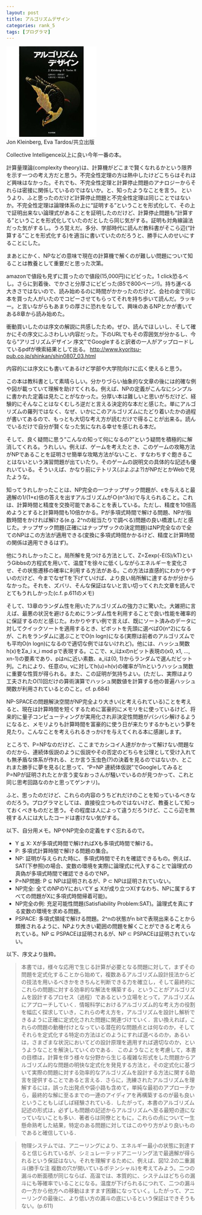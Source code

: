 ```yaml
---
layout: post
title: アルゴリズムデザイン
categories: rank_5
tags: [プログラマ]
---
```



<div class="book"><div class="book_image"><a href="http://www.amazon.co.jp/dp/4320122178"><img src="/images/alghorithm_design.jpg"></a></div><div class="book_info">Jon Kleinberg, Eva Tardos/共立出版</div><div class="clear"></div></div>

Collective Intelligence以上に良い今年一番の本。 

計算量理論(complexity theory)は、計算機がどこまで賢くなれるかという限界を示す一つの考え方だと思う。不完全性定理の方は熱中したけどこちらはそれほど興味はなかった。それでも、不完全性定理と計算停止問題のアナロジーからそれらは密接に関係しているのではないか。と、知ったようなことを言う。 
というより、ふと思ったのだけど計算停止問題と不完全性定理は同じことではないか。不完全性定理は論理体系の上に“証明する”ということを形式化して、その上で証明出来ない論理式があることを証明したのだけど、計算停止問題も“計算する”ということを形式化していたのだとしたら同じ気がする。証明も対角線論法だった気がするし。うろ覚えだ。多分、学部時代に読んだ教科書がそこら辺(“計算する”ことを形式化する)を適当に書いていたのだろうと、勝手に人のせいにすることにした。 

まあとにかく、NPなどの意味で現在の計算機で解くのが難しい問題について知ることは教養として重要だと思った次第。 

amazonで値段も見ずに買ったので値段(15,000円)にビビった。1 click恐るべし。さらに到着後、でかさと分厚さにビビった(B5で800ページ!)。持ち運べる大きさではないので、読み始めるのに時間がかかったのだけど、会社の金で同じ本を買った人がいたのでコピーさせてもらってそれを持ち歩いて読んだ。ラッキー。と言いながらもあまりの厚さに恐れをなして、興味のあるNPとかが書いてある8章から読み始めた。 

衝動買いしたのは序文の解説に共感したため。ぜひ、読んでほしいし、そして確かにその序文にふさわしい内容だった。下のURLでもその雰囲気が分かるし、今なら“アリゴリズムデザイン 序文”でGoogleすると訳者の一人がアップロードしているpdfが検索結果として出る。 
http://www.kyoritsu-pub.co.jp/shinkan/shin0807_03.html 

内容的には序文にも書いてあるけど学部や大学院向けに広く使えると思う。 

この本は教科書として素晴らしい。分かりづらい抽象的な文章の後には的確な例や図が載っていて理解を助けてくれる。例えば、NPの定義がこんなにシンプルに書かれた定義は見たことがなかった。分厚い本は難しいと思いがちだけど、経験的にそんなことはなくむしろ逆だと言える決定的な本だと感じた。単にアルゴリズムの羅列ではなく、なぜ、いかにこのアルゴリズムにたどり着いたかの過程が書いてあるので、もっとも大切な考え方が読むだけで得ることが出来る。読んでいるだけで自分が賢くなった気になれる幸せを感じれる本だ。 

そして、良く疑問に思う“こんなの知って何になるの?”という疑問を積極的に解消してくれる。うれしい。例えば、ゲームを考えたとき、このゲームの攻略方法がNPであることを証明させ簡単な攻略方法がないこと、すなわちすぐ飽きることはないという演習問題が出ていたり。そのゲームの説明文の具体的な記述も優れいている。そういえば、かなり前にテトリス(ぷよぷよ?)がNPだとかWebで見たような。 

知ってうれしかったことは、NP完全の一つナップザック問題が、εを与えると最適解の1/(1+ε)倍の答えを出すアルゴリズムがＯ(n^3/ε)で与えられること。これは、計算時間と精度を交換可能であることを表している。ただし、精度を10倍高めようとすると計算時間も10倍かかる。Pが多項式時間で解ける問題、NPが指数時間をかければ解ける(e.g. 2^nの総当たりで調べる)問題の良い橋渡しだと感じた。ナップザック問題(正確にはナップザックの決定問題)はNP完全なので全てのNPはこの方法が適用できる(変換に多項式時間かかるけど、精度と計算時間の関係は適用できるはず)。 

他にうれしかったこと。局所解を見つける方法として、Z=Σexp(-E(S)/kT)というGibbsの方程式を用いて、温度Tを徐々に低くしながらエネルギーを変化させ、その状態遷移の確率に利用する方法がある。この方法は直感的にわかりやすいのだけど、今までなぜTを下げていけば、より良い局所解に達するかが分からなかった。それを、ズバリ、そんな保証はないと言い切ってくれた文章を読んでとてもうれしかった(c.f. p.611のメモ) 

そして、13章のランダム性を用いたアルゴリズムの強力さに驚いた。大雑把に言えば、最悪の状況を避けるためにランダム性を利用することで良い性能を確率的に保証するのだと感じた。わかりやすい例で言えば、既にソート済みのデータに対してクイックソートを適用するとき、ピボットを先頭に選べばO(n^2)になるが、これをランダムに選ぶことでO(n logn)になる(実際は前者のアルゴリズムでも平均O(n logn)になるので適切な例ではないけれど)。他には、ハッシュ関数 h(x)をΣa_i x_i mod pで表現する。ここで、x_iはxのnビット表現の(x0, x1, ..., xn-1)の要素であり、pはnに近い素数、a_iは{0, 1}からランダムで選んだビット列。これにより、任意のu, vに対してh(u)=h(v)の確率が1/nというハッシュ関数に重要な性質が得られる。また、この証明が気持ちよい。(ただし、実際はより工夫されたO(1)回だけの算術演算でハッシュ関数値を計算する他の普遍ハッシュ関数が利用されているとのこと。cf. p.684) 

NP-SPACEの問題解決空間がNP完全より大きい(と考えられている)ことを考えると、現在は計算時間を短くするために富豪的にメモリをに使っているけど、将来的に量子コンピューティングが実用化され非決定性問題がバシバシ解けるようになると、メモリよりも計算時間を富豪的に使う日が来たりするかもという夢を見たり。こんなことを考えられるきっかけを与えてくれる本に感謝します。 

ところで、P=NPなのだけど、ここまでカシコイ人達がかかって解けない問題なのだから、連続体仮説のように仮説やその否定のどちらを公理として受け入れても無矛盾な体系が作れる、とか言う玉虫色(?)の決着を見るのではないか、とこれまた勝手に夢を見る(と思って、“P=NP 連続体仮説”でGoogleしてみるとP=NPが証明されたとか言う変なおっさんが騒いでいるのが見つかって、これと同じ思考回路なのかと思ってゲンナリ)。 

ふと、思ったのだけど、これらの内容のうちどれだけのことを知っているべきなのだろう。プログラマとしては、直接役立つものではないけど、教養として知っておくべきものだと思う。その程度は人によって違うだろうけど、ここら辺を無視する人には大したコードは書けない気がする。 

以下、自分用メモ。NPやNP完全の定義をすぐ忘れるので。<!--more--> 

* Y ≦ X: Xが多項式時間で解ければXも多項式時間で解ける。 
* P: 多項式計算時間で解ける問題の集合。 
* NP: 証明が与えられた時に、多項式時間でそれを確認できるもの。例えば、SAT(下参照)の場合、変数の環境を実際に論理式に代入することで論理式の真偽が多項式時間で確認できるのでNP。 
* P=NP問題: P ⊆ NPは証明されるが、P ⊂ NPは証明されていない。 
* NP完全: 全てのNPのYにおいてY ≦ Xが成り立つX(すなわち、NPに属するすべての問題がXに多項式時間帰着可能)。 
* NP完全の例: 充足可能性問題(Satisfiability Problem:SAT)。論理式を真にする変数の環境を求める問題。 
* PSPACE: 多項式領域で解ける問題。2^nの状態がn bitで表現出来ることから類推されるように、NPより大きい範囲の問題を解くことができると考えられている。NP ⊆ PSPACEは証明されるが、NP ⊂ PSPACEは証明されていない。 

以下、序文より抜粋。 

> 本書では，様々な応用で生じる計算が必要となる問題に対して，まずその問題を定式化することから始めて，複数あるアルゴリズム設計技法からどの技法を用いるべきかをきちんと判断できる力を確立し，そして最終的にこれらの問題に対する効率的な解法を構築する，ということがアルゴリズムを設計するプロセス（過程）であるという立場をとって，アルゴリズムにアプローチしていく．情報科学におけるアルゴリズム的な考え方の役割を幅広く探求していき，これらの考え方を，アルゴリズムを設計し解析できるように正確に定式化された問題に関連づけていく．言い換えれば，これらの問題の動機付けとなっている潜在的な問題点とは何なのか，そしてそれらを定式化する特定の方法はどのようにすれば選べるのか，あるいは，さまざまな状況においてどの設計原理を適用すれば適切なのか，というようなことを解決していくのである． 
このようなことを考慮して，本書の目標は，計算を伴う様々な分野から生じる複雑な形式をした問題からアルゴリズム的な問題の明快な定式化を発見する方法と，その定式化に基づいて実際の問題に対する効率的なアルゴリズムを設計する方法に関する助言を提供することであると言える．さらに，洗練されたアルゴリズムを理解するには，誤った出発点や袋小路も含めて，単純な最初のアプローチから，最終的な解に至るまでの一連のアイディアを再構築するのが最も良いということもしばしば経験されている．したがって，本書のアルゴリズム記述の形式は，必ずしも問題の記述からアルゴリズムへ至る最短の道になっていないことも多い．著者らは同僚とともに，これらの点について一生懸命熟考した結果，特定のある問題に対してはこのやり方がより良いものであると確信している． 

> 物理システムでは、アニーリングにより、エネルギー最小の状態に到達すると信じられているが、シミュレーテッドアニーリング法で最適解が得られるという保証はない。それを理解するために、例えば、図12.2の二重漏斗(勝手な注 複数の穴が開いているポテンシャル)を考えてみよう。二つの漏斗の断面積が同じならば、高温では、本質的に、システムはどちらの漏斗にも等確率でいることになる。温度が下げられるにつれて、二つの漏斗の一方から他方への移動はますます困難になっていく。したがって、アニーリングの最後に、より低い方の漏斗の底にいるという保証はできそうもない。(p.611)
